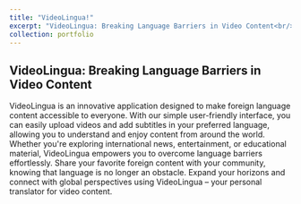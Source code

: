 ```yaml
---
title: "VideoLingua!"
excerpt: "VideoLingua: Breaking Language Barriers in Video Content<br/><img src='/images/videoLingua.jpeg'>"
collection: portfolio
---
```


## VideoLingua: Breaking Language Barriers in Video Content
VideoLingua is an innovative application designed to make foreign language content accessible to everyone. With our simple user-friendly interface, you can easily upload videos and add subtitles in your preferred language, allowing you to understand and enjoy content from around the world. Whether you're exploring international news, entertainment, or educational material, VideoLingua empowers you to overcome language barriers effortlessly. Share your favorite foreign content with your community, knowing that language is no longer an obstacle. Expand your horizons and connect with global perspectives using VideoLingua – your personal translator for video content.
